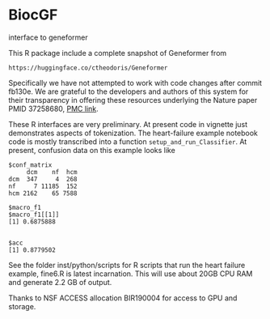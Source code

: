 # BiocGF
interface to geneformer

This R package include a complete snapshot of Geneformer from 
```
https://huggingface.co/ctheodoris/Geneformer
```
Specifically we have not attempted to work with code
changes after commit  fb130e.   We are grateful to the developers
and authors of this system for their transparency in offering these resources
underlying the Nature paper PMID 37258680, [PMC link](https://www.ncbi.nlm.nih.gov/pmc/articles/PMC10949956/).

These R interfaces are very preliminary.  At present code in vignette just demonstrates aspects
of tokenization.  The heart-failure example notebook code is mostly
transcribed into
a function `setup_and_run_Classifier`.  At present, confusion data on this example looks like

```
$conf_matrix
     dcm    nf  hcm
dcm  347     4  268
nf     7 11185  152
hcm 2162    65 7588

$macro_f1
$macro_f1[[1]]
[1] 0.6875888


$acc
[1] 0.8779502
```

See the folder inst/python/scripts for R scripts that run the heart failure
example, fine6.R is latest incarnation.  This will use about 20GB CPU RAM and
generate 2.2 GB of output.

Thanks to NSF ACCESS allocation BIR190004 for access to GPU and storage.
